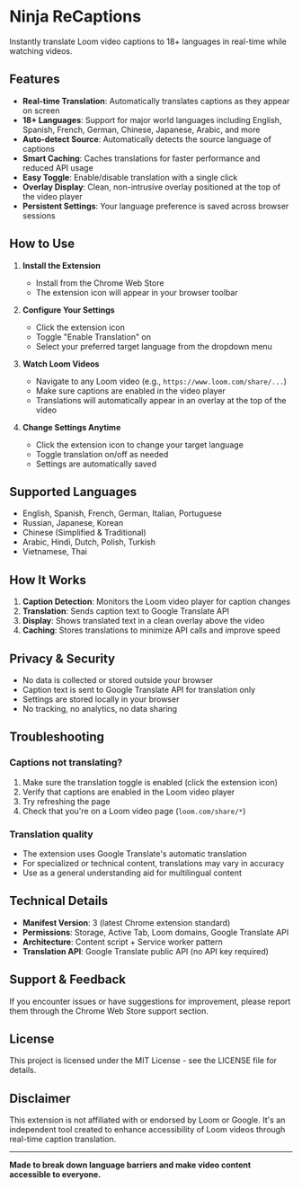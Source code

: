 # Ninja ReCaptions

Instantly translate Loom video captions to 18+ languages in real-time while watching videos.

## Features

- **Real-time Translation**: Automatically translates captions as they appear on screen
- **18+ Languages**: Support for major world languages including English, Spanish, French, German, Chinese, Japanese, Arabic, and more
- **Auto-detect Source**: Automatically detects the source language of captions
- **Smart Caching**: Caches translations for faster performance and reduced API usage
- **Easy Toggle**: Enable/disable translation with a single click
- **Overlay Display**: Clean, non-intrusive overlay positioned at the top of the video player
- **Persistent Settings**: Your language preference is saved across browser sessions

## How to Use

1. **Install the Extension**
   - Install from the Chrome Web Store
   - The extension icon will appear in your browser toolbar

2. **Configure Your Settings**
   - Click the extension icon
   - Toggle "Enable Translation" on
   - Select your preferred target language from the dropdown menu

3. **Watch Loom Videos**
   - Navigate to any Loom video (e.g., `https://www.loom.com/share/...`)
   - Make sure captions are enabled in the video player
   - Translations will automatically appear in an overlay at the top of the video

4. **Change Settings Anytime**
   - Click the extension icon to change your target language
   - Toggle translation on/off as needed
   - Settings are automatically saved

## Supported Languages

- English, Spanish, French, German, Italian, Portuguese
- Russian, Japanese, Korean
- Chinese (Simplified & Traditional)
- Arabic, Hindi, Dutch, Polish, Turkish
- Vietnamese, Thai

## How It Works

1. **Caption Detection**: Monitors the Loom video player for caption changes
2. **Translation**: Sends caption text to Google Translate API
3. **Display**: Shows translated text in a clean overlay above the video
4. **Caching**: Stores translations to minimize API calls and improve speed

## Privacy & Security

- No data is collected or stored outside your browser
- Caption text is sent to Google Translate API for translation only
- Settings are stored locally in your browser
- No tracking, no analytics, no data sharing

## Troubleshooting

### Captions not translating?
1. Make sure the translation toggle is enabled (click the extension icon)
2. Verify that captions are enabled in the Loom video player
3. Try refreshing the page
4. Check that you're on a Loom video page (`loom.com/share/*`)

### Translation quality
- The extension uses Google Translate's automatic translation
- For specialized or technical content, translations may vary in accuracy
- Use as a general understanding aid for multilingual content

## Technical Details

- **Manifest Version**: 3 (latest Chrome extension standard)
- **Permissions**: Storage, Active Tab, Loom domains, Google Translate API
- **Architecture**: Content script + Service worker pattern
- **Translation API**: Google Translate public API (no API key required)

## Support & Feedback

If you encounter issues or have suggestions for improvement, please report them through the Chrome Web Store support section.

## License

This project is licensed under the MIT License - see the LICENSE file for details.

## Disclaimer

This extension is not affiliated with or endorsed by Loom or Google. It's an independent tool created to enhance accessibility of Loom videos through real-time caption translation.

---

**Made to break down language barriers and make video content accessible to everyone.**
